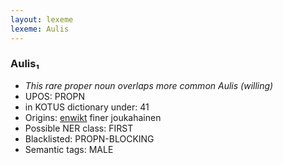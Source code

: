 ```yaml
---
layout: lexeme
lexeme: Aulis
---
```


###  Aulis₁

* _This rare proper noun overlaps more common *Aulis* (willing)_
* UPOS:  PROPN
* in KOTUS dictionary under:  41
* Origins: [enwikt](https://en.wiktionary.org/wiki/Aulis) finer joukahainen 
* Possible NER class:  FIRST
* Blacklisted:  PROPN-BLOCKING
* Semantic tags:  MALE

